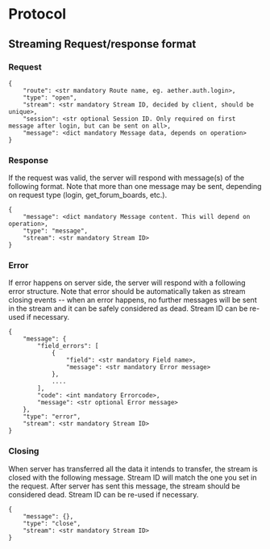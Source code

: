 # Protocol

## Streaming Request/response format

### Request

```
{
    "route": <str mandatory Route name, eg. aether.auth.login>,
    "type": "open",
    "stream": <str mandatory Stream ID, decided by client, should be unique>,
    "session": <str optional Session ID. Only required on first message after login, but can be sent on all>,
    "message": <dict mandatory Message data, depends on operation>
}
```

### Response

If the request was valid, the server will respond with message(s) of the following format.
Note that more than one message may be sent, depending on request type (login, get_forum_boards, etc.).

```
{
    "message": <dict mandatory Message content. This will depend on operation>,
    "type": "message",
    "stream": <str mandatory Stream ID>
}
```

### Error

If error happens on server side, the server will respond with a following error structure. Note that
error should be automatically taken as stream closing events -- when an error happens, no further messages
will be sent in the stream and it can be safely considered as dead. Stream ID can be re-used if necessary.

```
{
    "message": {
        "field_errors": [
            {
                "field": <str mandatory Field name>,
                "message": <str mandatory Error message>
            },
            ....
        ],
        "code": <int mandatory Errorcode>,
        "message": <str optional Error message>
    },
    "type": "error",
    "stream": <str mandatory Stream ID>
}
```

### Closing

When server has transferred all the data it intends to transfer, the stream is closed with the following message.
Stream ID will match the one you set in the request. After server has sent this message, the stream should be considered
dead. Stream ID can be re-used if necessary.

```
{
    "message": {},
    "type": "close",
    "stream": <str mandatory Stream ID>
}
```
